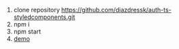 1. clone repository https://github.com/diazdressk/auth-ts-styledcomponents.git
2. npm i
3. npm start
4. [demo]()

